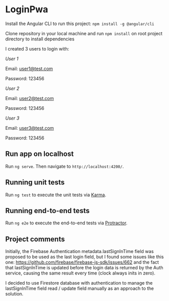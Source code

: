 # LoginPwa

Install the Angular CLI to run this project: `npm install -g @angular/cli`

Clone repository in your local machine and run `npm install` on root project directory to install dependencies

I created 3 users to login with:

_User 1_

Email: user1@test.com

Password: 123456

_User 2_

Email: user2@test.com

Password: 123456

_User 3_

Email: user3@test.com

Password: 123456

## Run app on localhost

Run `ng serve`. Then navigate to `http://localhost:4200/`.

## Running unit tests

Run `ng test` to execute the unit tests via [Karma](https://karma-runner.github.io).

## Running end-to-end tests

Run `ng e2e` to execute the end-to-end tests via [Protractor](http://www.protractortest.org/).

## Project comments

Initially, the Firebase Authentication metadata.lastSignInTime field was proposed to be used as the last login field, but I found some issues like this one: https://github.com/firebase/firebase-js-sdk/issues/662 and the fact that lastSignInTime is updated before the login data is returned by the Auth service, causing the same result every time (clock always inits in zero).

I decided to use Firestore database with authentication to manage the lastSignInTime field read / update field manually as an approach to the solution.
